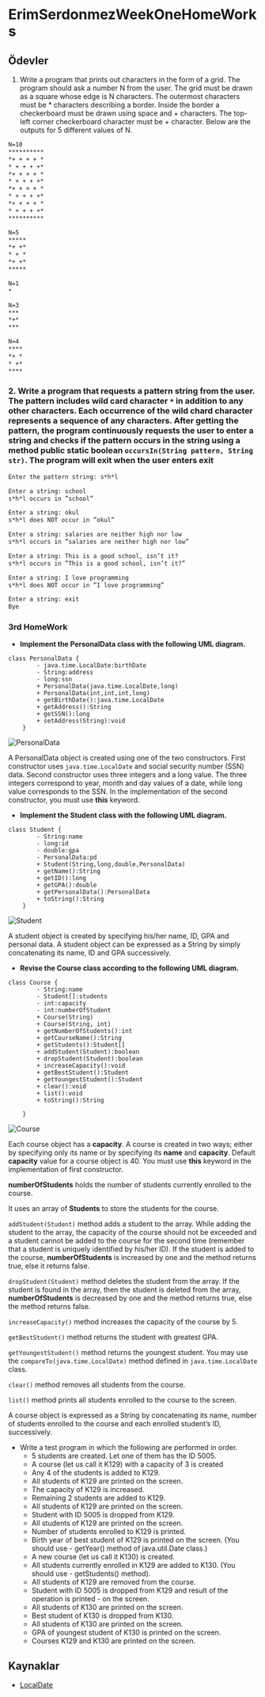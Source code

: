 # ErimSerdonmezWeekOneHomeWorks

## Ödevler

1. Write a program that prints out characters in the form of a grid. The program should ask a number N from the user. The grid must be drawn as a square whose edge is N characters. The outermost characters must be * characters describing a border. Inside the border a checkerboard must be drawn using space and + characters. The top-left corner checkerboard character must be + character. Below are the outputs for 5 different values of N.

```txt
N=10                
**********
*+ + + + *
* + + + +*
*+ + + + *
* + + + +*
*+ + + + *
* + + + +*
*+ + + + *
* + + + +*
**********

N=5
*****
*+ +*
* + *
*+ +*
*****

N=1
*

N=3
***
*+*
***

N=4
****
*+ *
* +*
****
```

### 2. Write a program that requests a pattern string from the user. The pattern includes wild card character `*` in addition to any other characters. Each occurrence of the wild chard character represents a sequence of any characters. After getting the pattern, the program continuously requests the user to enter a string and checks if the pattern occurs in the string using a method public static boolean `occursIn(String pattern, String str)`. The program will exit when the user enters **exit**

```txt
Enter the pattern string: s*h*l

Enter a string: school
s*h*l occurs in ”school”

Enter a string: okul
s*h*l does NOT occur in ”okul”

Enter a string: salaries are neither high nor low
s*h*l occurs in ”salaries are neither high nor low”

Enter a string: This is a good school, isn’t it? 
s*h*l occurs in ”This is a good school, isn’t it?”

Enter a string: I love programming 
s*h*l does NOT occur in ”I love programming”

Enter a string: exit
Bye
```

### 3rd HomeWork

* **Implement the PersonalData class with the following UML diagram.**

```plantuml
class PersonalData {
        - java.time.LocalDate:birthDate
        - String:address
        - long:ssn
        + PersonalData(java.time.LocalDate,long)
        + PersonalData(int,int,int,long)
        + getBirthDate():java.time.LocalDate
        + getAddress():String
        + getSSN():long
        + setAddress(String):void
    }
```

![PersonalData](https://www.plantuml.com/plantuml/proxy?src=https://raw.githubusercontent.com/Izmir-Java-Bootcamp/homework-1/main/personalData.txt)

A PersonalData object is created using one of the two constructors.  First constructor uses `java.time.LocalDate` and social security number (SSN) data.  Second constructor uses three integers and a long value.  The three integers correspond to year, month and day values of a date, while long value corresponds to the SSN.  In the implementation of the second constructor, you must use **this** keyword.

* **Implement the Student class with the following UML diagram.**

```plantuml
class Student {
        - String:name
        - long:id
        - double:gpa
        - PersonalData:pd
        + Student(String,long,double,PersonalData)
        + getName():String
        + getID():long
        + getGPA():double
        + getPersonalData():PersonalData
        + toString():String
    }
```

![Student](https://www.plantuml.com/plantuml/proxy?src=https://raw.githubusercontent.com/Izmir-Java-Bootcamp/homework-1/main/student.txt)

A student object is created by specifying his/her name, ID, GPA and personal data.
A student object can be expressed as a String by simply concatenating its name, ID and GPA successively.

* **Revise the Course class according to the following UML diagram.**

```plantuml
class Course {
        - String:name
        - Student[]:students
        - int:capacity
        - int:numberOfStudent
        + Course(String)
        + Course(String, int)
        + getNumberOfStudents():int
        + getCourseName():String
        + getStudents():Student[]
        + addStudent(Student):boolean
        + dropStudent(Student):boolean
        + increaseCapacity():void 
        + getBestStudent():Student
        + getYoungestStudent():Student
        + clear():void
        + list():void
        + toString():String

    }
```

![Course](https://www.plantuml.com/plantuml/proxy?src=https://raw.githubusercontent.com/Izmir-Java-Bootcamp/homework-1/main/course.txt)

Each course object has a **capacity**.  A course is created in two ways; either by specifying only its name or by specifying its **name** and **capacity**.  Default **capacity** value for a course object is 40. You must use **this** keyword in the implementation of first constructor.

**numberOfStudents** holds the number of students currently enrolled to the course.

It uses an array of **Students** to store the students for the course.

`addStudent(Student)` method adds a student to the array.  While adding the student to the array, the capacity of the course should not be exceeded and a student cannot be added to the course for the second time (remember that a student is uniquely identified by his/her ID).  If the student is added to the course, **numberOfStudents** is increased by one and the method returns true, else it returns false.

`dropStudent(Student)` method deletes the student from the array.  If the student is found in the array, then the student is deleted from the array, **numberOfStudents** is decreased by one and the method returns true, else the method returns false.

`increaseCapacity()` method increases the capacity of the course by 5.

`getBestStudent()` method returns the student with greatest GPA.

`getYoungestStudent()` method returns the youngest student.  You may use the `compareTo(java.time.LocalDate)` method defined in `java.time.LocalDate` class.

`clear()` method removes all students from the course.

`list()` method prints all students enrolled to the course to the screen.

A course object is expressed as a String by concatenating its name, number of students enrolled to the course and each enrolled student’s ID, successively.

* Write a test program in which the following are performed in order.
  * 5 students are created.  Let one of them has the ID 5005.  
  * A course (let us call it K129) with a capacity of 3 is created
  * Any 4 of the students is added to K129.  
  * All students of K129 are printed on the screen.
  * The capacity of K129 is increased.
  * Remaining 2 students are added to K129.
  * All students of K129 are printed on the screen.
  * Student with ID 5005 is dropped from K129.
  * All students of K129 are printed on the screen.
  * Number of students enrolled to K129 is printed.
  * Birth year of best student of K129 is printed on the screen. (You should use -  getYear() method of java.util.Date class.)
  * A new course (let us call it K130) is created.
  * All students currently enrolled in K129 are added to K130. (You should use -  getStudents() method).
  * All students of K129 are removed from the course.
  * Student with ID 5005 is dropped from K129 and result of the operation is    printed - on the screen.
  * All students of K130 are printed on the screen.
  * Best student of K130 is dropped from K130.
  * All students of K130 are printed on the screen.
  * GPA of youngest student of K130 is printed on the screen.
  * Courses K129 and K130 are printed on the screen.

## Kaynaklar

* [LocalDate](https://docs.oracle.com/javase/8/docs/api/java/time/LocalDate.html#:~:text=LocalDate%20is%20an%20immutable%20date,be%20stored%20in%20a%20LocalDate%20.)
